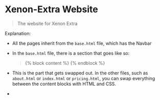 # Xenon-Extra Website
> The website for Xenon Extra

Explanation:
* All the pages inherit from the `base.html` file, which has the Navbar
* In the `base.html` file, there is a section that goes like so:

    >{% block content %} {% endblock %}

* This is the part that gets swapped out. In the other files, such as `about.html` or `index.html` or `pricing.html`, you can swap everything between the content blocks with HTML and CSS.
* 